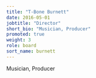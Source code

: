 ```yaml
---
title: "T-Bone Burnett"
date: 2016-05-01
jobtitle: "Director"
short_bio: "Musician, Producer" 
promoted: true
weight: 3
role: board
sort_name: burnett
---
```


Musician, Producer
